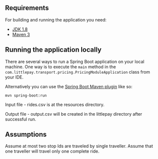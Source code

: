 ## Requirements

For building and running the application you need:

- [JDK 1.8](http://www.oracle.com/technetwork/java/javase/downloads/jdk8-downloads-2133151.html)
- [Maven 3](https://maven.apache.org)

## Running the application locally

There are several ways to run a Spring Boot application on your local machine. One way is to execute the `main` method in the `com.littlepay.transport.pricing.PricingModuleApplication` class from your IDE.

Alternatively you can use the [Spring Boot Maven plugin](https://docs.spring.io/spring-boot/docs/current/reference/html/build-tool-plugins-maven-plugin.html) like so:

```shell
mvn spring-boot:run
```
Input file - rides.csv is at the resources directory.

Output file - output.csv will be created in the littlepay directory after successful run.

## Assumptions

Assume at most two stop Ids are traveled by single traveller.
Assume that one traveller will travel only one complete ride.